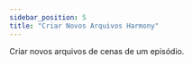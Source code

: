 ```yaml
---
sidebar_position: 5
title: "Criar Novos Arquivos Harmony"
---
```


Criar novos arquivos de cenas de um episódio.